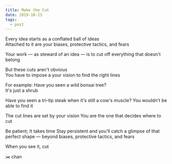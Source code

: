 ```yaml
---
title: Make the Cut
date: 2019-10-23
tags:
  - post
---
```


Every idea starts as a conflated ball of ideas  
Attached to it are your biases, protective tactics, and fears

Your work — as steward of an idea — is to cut off everything that doesn't belong

But these cuts aren't obvious  
You have to impose a your vision to find the right lines

For example:
Have you seen a wild bonsai tree?  
It's just a shrub

Have you seen a tri-tip steak when it's still a cow's muscle?
You wouldn't be able to find it

The cut lines are set by your vision
You are the one that decides where to cut

Be patient; It takes time
Stay persistent and you'll catch a glimpse of that perfect shape — beyond biases, protective tactics, and fears

When you see it, cut

✂️ chan
